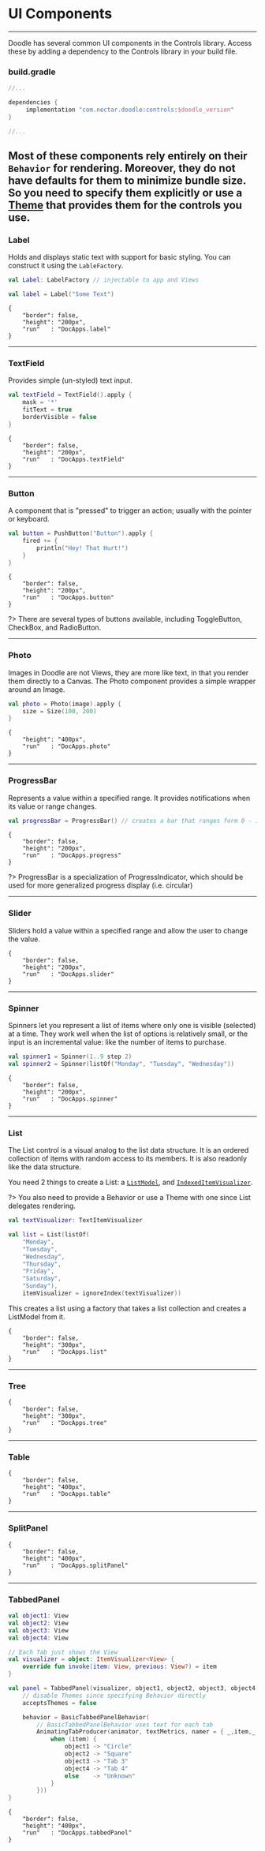 # UI Components
---------------

Doodle has several common UI components in the Controls library. Access these by adding a dependency to
the Controls library in your build file.

### build.gradle

```groovy
//...

dependencies {
     implementation "com.nectar.doodle:controls:$doodle_version"
}

//...
```

Most of these components rely entirely on their `Behavior` for rendering. Moreover, they do not have
defaults for them to minimize bundle size. So you need to specify them explicitly or use a [**Theme**](themes.md) that provides
them for the controls you use. 
---
### Label

Holds and displays static text with support for basic styling. You can construct it using the `LableFactory`. 

```kotlin
val Label: LabelFactory // injectable to app and Views

val label = Label("Some Text")
``` 

```doodle
{
    "border": false,
    "height": "200px",
    "run"   : "DocApps.label"
}
```

---
### TextField

Provides simple (un-styled) text input.

```kotlin
val textField = TextField().apply {
    mask = '*'
    fitText = true
    borderVisible = false
}
```
```doodle
{
    "border": false,
    "height": "200px",
    "run"   : "DocApps.textField"
}
```

---
### Button

A component that is "pressed" to trigger an action; usually with the pointer or keyboard.

```kotlin
val button = PushButton("Button").apply {
    fired += {
        println("Hey! That Hurt!")
    }
}
```

```doodle
{
    "border": false,
    "height": "200px",
    "run"   : "DocApps.button"
}
```

?> There are several types of buttons available, including ToggleButton, CheckBox, and RadioButton.

---
### Photo

Images in Doodle are not Views, they are more like text, in that you render them directly to a Canvas.
The Photo component provides a simple wrapper around an Image.

```kotlin
val photo = Photo(image).apply {
    size = Size(100, 200)
}
```

```doodle
{
    "height": "400px",
    "run"   : "DocApps.photo"
}
```
 
---
### ProgressBar

Represents a value within a specified range. It provides notifications when its value or range changes.

```kotlin
val progressBar = ProgressBar() // creates a bar that ranges form 0 - 100
```

```doodle
{
    "border": false,
    "height": "200px",
    "run"   : "DocApps.progress"
}
```

?> ProgressBar is a specialization of ProgressIndicator, which should be used for more generalized
progress display (i.e. circular)

---
### Slider

Sliders hold a value within a specified range and allow the user to change the value.

```doodle
{
    "border": false,
    "height": "200px",
    "run"   : "DocApps.slider"
}
```

---
### Spinner

Spinners let you represent a list of items where only one is visible (selected) at a time. They work well when the list of options
is relatively small, or the input is an incremental value: like the number of items to purchase.

```kotlin
val spinner1 = Spinner(1..9 step 2)
val spinner2 = Spinner(listOf("Monday", "Tuesday", "Wednesday"))
```

```doodle
{
    "border": false,
    "height": "200px",
    "run"   : "DocApps.spinner"
}
```

---
### List

The List control is a visual analog to the list data structure. It is an ordered collection of items with random
access to its members. It is also readonly like the data structure.

You need 2 things to create a List: a [`ListModel`](), and [`IndexedItemVisualizer`]().

?> You also need to provide a Behavior or use a Theme with one since List delegates rendering.

```kotlin
val textVisualizer: TextItemVisualizer

val list = List(listOf(
    "Monday",
    "Tuesday",
    "Wednesday",
    "Thursday",
    "Friday",
    "Saturday",
    "Sunday"),
    itemVisualizer = ignoreIndex(textVisualizer))
```

This creates a list using a factory that takes a list collection and creates a ListModel from it. 

```doodle
{
    "border": false,
    "height": "300px",
    "run"   : "DocApps.list"
}
```

---
### Tree

```doodle
{
    "border": false,
    "height": "300px",
    "run"   : "DocApps.tree"
}
```

---
### Table

```doodle
{
    "border": false,
    "height": "400px",
    "run"   : "DocApps.table"
}
```

---
### SplitPanel

```doodle
{
    "border": false,
    "height": "400px",
    "run"   : "DocApps.splitPanel"
}
```

---
### TabbedPanel

```kotlin
val object1: View
val object2: View
val object3: View
val object4: View

// Each Tab just shows the View
val visualizer = object: ItemVisualizer<View> {
    override fun invoke(item: View, previous: View?) = item
}

val panel = TabbedPanel(visualizer, object1, object2, object3, object4).apply {
    // disable Themes since specifying Behavior directly
    acceptsThemes = false

    behavior = BasicTabbedPanelBehavior(
        // BasicTabbedPanelBehavior uses text for each tab 
        AnimatingTabProducer(animator, textMetrics, namer = { _,item,_ ->
            when (item) {
                object1 -> "Circle"
                object2 -> "Square"
                object3 -> "Tab 3"
                object4 -> "Tab 4"
                else    -> "Unknown"
            }
        }))
}
```

```doodle
{
    "border": false,
    "height": "400px",
    "run"   : "DocApps.tabbedPanel"
}
```